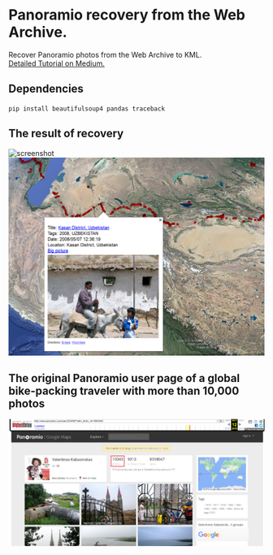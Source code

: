 # Panoramio recovery from the Web Archive.   

Recover Panoramio photos from the Web Archive to KML.   
[Detailed Tutorial on Medium.](https://medium.com/jackontheroad-en/rescuing-panoramio-memories-how-to-restore-panoramio-photos-9c80267fe978)  

## Dependencies  
    pip install beautifulsoup4 pandas traceback 

## The result of recovery  

![screenshot](./screenshots/panoramio_recovery_google_earth.png)
![screenshot](./screenshots/panoramio_recovery2_google_earth.png)  

## The original Panoramio user page of a global bike-packing traveler with more than 10,000 photos

![screenshot](./screenshots/panoramio_user_page_bikepacker.PNG)
